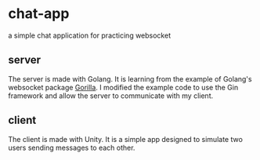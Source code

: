 # chat-app
a simple chat application for practicing websocket

## server
The server is made with Golang. It is learning from the example of Golang's websocket package [Gorilla](https://github.com/gorilla/websocket/tree/main/examples/chat).
I modified the example code to use the Gin framework and allow the server to communicate with my client.

## client
The client is made with Unity.
It is a simple app designed to simulate two users sending messages to each other.
